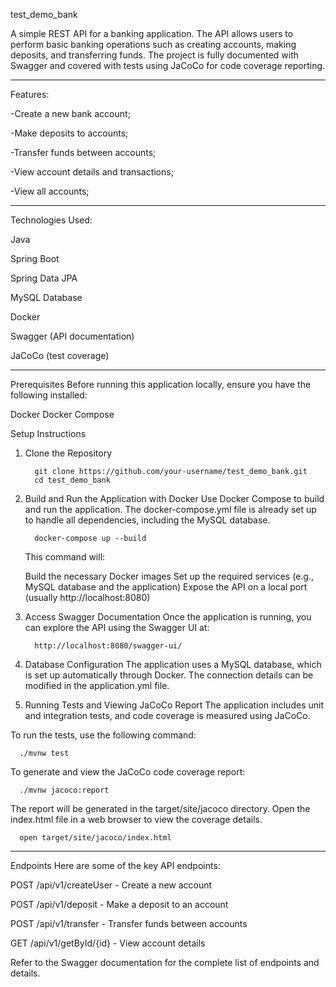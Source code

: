 test_demo_bank

A simple REST API for a banking application. The API allows users to perform basic banking operations such as creating accounts, making deposits, and transferring funds. The project is fully documented with Swagger and covered with tests using JaCoCo for code coverage reporting.


----------------------------------------------------------------------------------------------------
Features:

-Create a new bank account;

-Make deposits to accounts;

-Transfer funds between accounts;

-View account details and transactions;

-View all accounts;

----------------------------------------------------------------------------------------------------

Technologies Used:

Java

Spring Boot

Spring Data JPA

MySQL Database

Docker

Swagger (API documentation)

JaCoCo (test coverage)

----------------------------------------------------------------------------------------------------

Prerequisites
Before running this application locally, ensure you have the following installed:

Docker
Docker Compose


Setup Instructions
1. Clone the Repository
   
         git clone https://github.com/your-username/test_demo_bank.git
         cd test_demo_bank

2. Build and Run the Application with Docker
   Use Docker Compose to build and run the application. The docker-compose.yml file is already set up to handle all dependencies, including the MySQL database.

         docker-compose up --build

      This command will:

      Build the necessary Docker images
      Set up the required services (e.g., MySQL database and the application)
      Expose the API on a local port (usually http://localhost:8080)

3. Access Swagger Documentation
   Once the application is running, you can explore the API using the Swagger UI at:

         http://localhost:8080/swagger-ui/
   
5. Database Configuration
   The application uses a MySQL database, which is set up automatically through Docker. The connection details can be modified in the application.yml file.

6. Running Tests and Viewing JaCoCo Report
   The application includes unit and integration tests, and code coverage is measured using JaCoCo.

To run the tests, use the following command:

      ./mvnw test
      
To generate and view the JaCoCo code coverage report:

      ./mvnw jacoco:report
      
The report will be generated in the target/site/jacoco directory. Open the index.html file in a web browser to view the coverage details.

      open target/site/jacoco/index.html


----------------------------------------------------------------------------------------------------
      
Endpoints
Here are some of the key API endpoints:

POST /api/v1/createUser - Create a new account

POST /api/v1/deposit - Make a deposit to an account

POST /api/v1/transfer - Transfer funds between accounts

GET  /api/v1/getById/{id} - View account details


Refer to the Swagger documentation for the complete list of endpoints and details.
